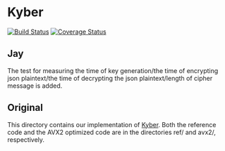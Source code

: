 # Kyber 

[![Build Status](https://travis-ci.org/pq-crystals/kyber.svg?branch=master)](https://travis-ci.org/pq-crystals/kyber) [![Coverage Status](https://coveralls.io/repos/github/pq-crystals/kyber/badge.svg?branch=master)](https://coveralls.io/github/pq-crystals/kyber?branch=master)

## Jay
The test for measuring the time of key generation/the time of encrypting json plaintext/the time of decrypting the json plaintext/length of cipher message is added.

## Original
This directory contains our implementation of [Kyber](https://eprint.iacr.org/2017/634). Both the reference code and the AVX2 optimized code are in the directories ref/ and avx2/, respectively.

